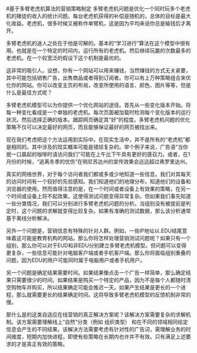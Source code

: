 #基于多臂老虎机算法的营销策略制定
多臂老虎机问题是优化一个同时玩多个老虎机的赌徒的收入的统计问题。每台老虎机获得的补偿是随机的，总体的目标是最大化收益。老虎机，很多时候又被称作单臂机，这是因为平均来说你总是输钱后才离开。

多臂老虎机的迷人之处在于他是可解的。基本的“学习进行”算法在这个模型中很有用。也就是在一个特定的时间内，运行所有的老虎机。然后继续玩赢的次数最多的老虎机。在一个较宽泛的假设下这个机制是最优的。

这非常的吸引人。设想，你有一个网站可以用来赚钱，当然赚钱的方式无关紧要，其中可能包括销售广告，出售商品或者得到订阅者。你可以有上万种策略组合来优化你的网站。你可以改变主页的布局，改变所使用的语言、颜色、图片等等，但是什么是最佳方式呢？

多臂老虎机模型可以为你提供一个优化网站的途径。首先从一些变化版本开始。将每一种变化看成是一个单独的老虎机。每次页面被加载时检测每个变化版本的运行状况。然后选择正确的版本。跟踪网页确定其“好”的程度。多臂老虎机问题的优化策略不仅可以决定最好的网页，而且能够保证最好的网页被找出来。

现在我们考虑把这个方法运用到实际中。在现实生活中，并不是所有的“老虎机”都是相同的。其中涉及的现实概率可能是错综复杂的。举个例子来说，广告语“当你抿一口晨起的咖啡时请访问我们”可能在上午比下午具有更好的感召力。或者，在1月份的时候，“逃离冬季的忧伤”在明尼苏达州的宣传效果会远远超过弗罗里达州。

真实的网络世界，对于每个访问者我们都或多或少地知道一些信息。我们对其每天的访问时间有一个较好的先验感知。我们知道他们的地理分布，知道他们的设备和浏览器的使用。然而值得注意的是，在一个时间或者设备上有效果的策略，在另一个时间或设备上将不起效果。这使得测试问题变得异常复杂。但如果我们事先知道一些分类情况，我们可以分别进行多臂老虎机问题的分析。当组别没有被提前是判定时，这个问题的求解就变得比较复杂。如果有准确的测试数据，那么该分析通常基于离线分析解决。

另外一个问题是，营销信息有特殊的针对人群。例如，一些IP地址以.EDU结尾意味着这可能是教育机构的网站。那么你将怎样处理营销测试问题呢？如果只有一个组别，那么你可以对于EUD和非EDU分别建立多臂老虎机模型。但问题可以变得更复杂，一些信息可能针对电脑客户端或者手机客户端。那么你将面临组别重叠的问题，因为EDU的用户可能同时属于电脑用户或者手机用户。

另一个问题是确定结果需要时间。如果结果像点击一个广告一样简单，那么确定结果只需要很少的时间。如果结果是购买一个特定的产品，因为不是每个人都随时清空购物车并购买，所以结果确定可能会推迟一天。如果产生结果是更长的一个进程，那么就需要更长的结果确定时间。这将导致多臂老虎机模型的反馈机制非常的慢。

那什么是的这类自适应在线营销的真正解决方案呢？该解决方案需要复杂的求解机制。该方案需要理解线上“自然”分类（例如 组织类型） 和在不同的领域相同给定信息会产生的不同结果。该解决方法需要考虑有针对性的广告词，需理解业务的时间维度，短期内加快进程，即使有些策略在长期内也许并不有效。只有满足上述要求的才是真正有效的策略。

